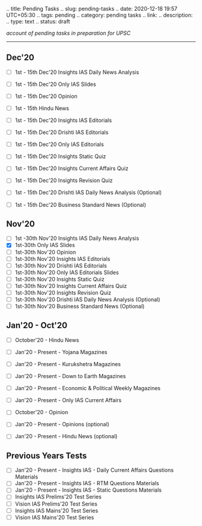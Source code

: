 
.. title: Pending Tasks
.. slug: pending-tasks
.. date: 2020-12-18 19:57 UTC+05:30
.. tags: pending
.. category: pending tasks
.. link: 
.. description: 
.. type: text
.. status: draft

*account of pending tasks in preparation for UPSC*
<!-- TEASER_END -->

---

## Dec'20
- [ ] 1st - 15th Dec'20 Insights IAS Daily News Analysis
- [ ] 1st - 15th Dec'20 Only IAS Slides
- [ ] 1st - 15th Dec'20 Opinion
- [ ] 1st - 15th Hindu News
- [ ] 1st - 15th Dec'20 Insights IAS Editorials
- [ ] 1st - 15th Dec'20 Drishti IAS Editorials
- [ ] 1st - 15th Dec'20 Only IAS Editorials
- [ ] 1st - 15th Dec'20 Insights Static Quiz
- [ ] 1st - 15th Dec'20 Insights Current Affairs Quiz
- [ ] 1st - 15th Dec'20 Insights Revision Quiz
- [ ] 1st - 15th Dec'20 Drishti IAS Daily News Analysis (Optional)
- [ ] 1st - 15th Dec'20 Business Standard News (Optional)


## Nov'20
- [ ] 1st -30th Nov'20 Insights IAS Daily News Analysis 
- [x] 1st-30th Only IAS Slides
- [ ] 1st-30th Nov'20 Opinion
- [ ] 1st-30th Nov'20 Insights IAS Editorials
- [ ] 1st-30th Nov'20 Drishti IAS Editorials
- [ ] 1st-30th Nov'20 Only IAS Editorials Slides
- [ ] 1st-30th Nov'20 Insights Static Quiz
- [ ] 1st-30th Nov'20 Insights Current Affairs Quiz
- [ ] 1st-30th Nov'20 Insights Revision Quiz
- [ ] 1st-30th Nov'20 Drishti IAS Daily News Analysis (Optional)
- [ ] 1st-30th Nov'20 Business Standard News (Optional)

## Jan'20 - Oct'20
- [ ] October'20 - Hindu News
- [ ] Jan'20 - Present - Yojana Magazines
- [ ] Jan'20 - Present - Kurukshetra Magazines
- [ ] Jan'20 - Present - Down to Earth Magazines
- [ ] Jan'20 - Present - Economic & Political Weekly Magazines 
- [ ] Jan'20 - Present - Only IAS Current Affairs 
- [ ] October'20 - Opinion
- [ ] Jan'20 - Present - Opinions (optional)
- [ ] Jan'20 - Present - Hindu News (optional)


## Previous Years Tests
- [ ] Jan'20 - Present - Insights IAS - Daily Current Affairs Questions Materials 
- [ ] Jan'20 - Present - Insights IAS - RTM Questions Materials
- [ ] Jan'20 - Present - Insights IAS - Static Questions Materials
- [ ] Insights IAS Prelims'20 Test Series 
- [ ] Vision IAS Prelims'20 Test Series 
- [ ] Insights IAS Mains'20 Test Series
- [ ] Vision IAS Mains'20 Test Series